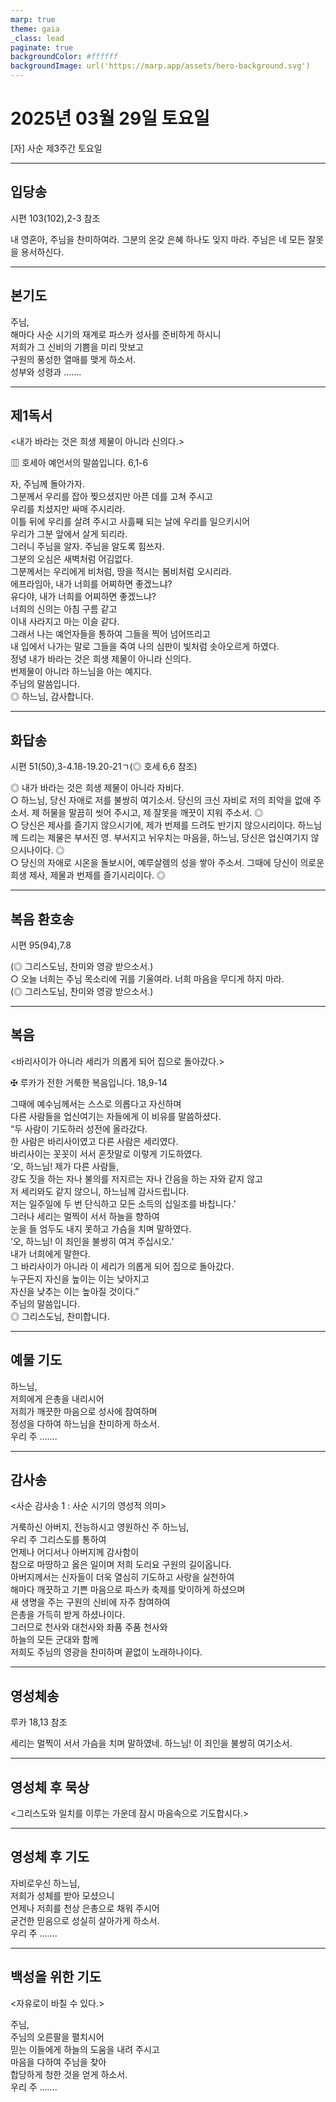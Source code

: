 ```yaml
---
marp: true
theme: gaia
_class: lead
paginate: true
backgroundColor: #ffffff
backgroundImage: url('https://marp.app/assets/hero-background.svg')
---
```


# 2025년 03월 29일 토요일

[자] 사순 제3주간 토요일  




---

## 입당송

시편 103(102),2-3 참조

내 영혼아, 주님을 찬미하여라. 그분의 온갖 은혜 하나도 잊지 마라. 주님은 네 모든 잘못을 용서하신다.  
  


---

## 본기도

주님,  
해마다 사순 시기의 재계로 파스카 성사를 준비하게 하시니  
저희가 그 신비의 기쁨을 미리 맛보고  
구원의 풍성한 열매를 맺게 하소서.  
성부와 성령과 …….  
  


---

## 제1독서

<내가 바라는 것은 희생 제물이 아니라 신의다.>

▥ 호세아 예언서의 말씀입니다. 6,1-6

자, 주님께 돌아가자.  
그분께서 우리를 잡아 찢으셨지만 아픈 데를 고쳐 주시고  
우리를 치셨지만 싸매 주시리라.  
이틀 뒤에 우리를 살려 주시고 사흘째 되는 날에 우리를 일으키시어  
우리가 그분 앞에서 살게 되리라.  
그러니 주님을 알자. 주님을 알도록 힘쓰자.  
그분의 오심은 새벽처럼 어김없다.  
그분께서는 우리에게 비처럼, 땅을 적시는 봄비처럼 오시리라.  
에프라임아, 내가 너희를 어찌하면 좋겠느냐?  
유다야, 내가 너희를 어찌하면 좋겠느냐?  
너희의 신의는 아침 구름 같고  
이내 사라지고 마는 이슬 같다.  
그래서 나는 예언자들을 통하여 그들을 찍어 넘어뜨리고  
내 입에서 나가는 말로 그들을 죽여 나의 심판이 빛처럼 솟아오르게 하였다.  
정녕 내가 바라는 것은 희생 제물이 아니라 신의다.  
번제물이 아니라 하느님을 아는 예지다.  
주님의 말씀입니다.  
◎ 하느님, 감사합니다.  
  


---

## 화답송

시편 51(50),3-4.18-19.20-21ㄱ(◎ 호세 6,6 참조)

◎ 내가 바라는 것은 희생 제물이 아니라 자비다.  
○ 하느님, 당신 자애로 저를 불쌍히 여기소서. 당신의 크신 자비로 저의 죄악을 없애 주소서. 제 허물을 말끔히 씻어 주시고, 제 잘못을 깨끗이 지워 주소서. ◎  
○ 당신은 제사를 즐기지 않으시기에, 제가 번제를 드려도 반기지 않으시리이다. 하느님께 드리는 제물은 부서진 영. 부서지고 뉘우치는 마음을, 하느님, 당신은 업신여기지 않으시나이다. ◎  
○ 당신의 자애로 시온을 돌보시어, 예루살렘의 성을 쌓아 주소서. 그때에 당신이 의로운 희생 제사, 제물과 번제를 즐기시리이다. ◎  
  


---

## 복음 환호송

시편 95(94),7.8

(◎ 그리스도님, 찬미와 영광 받으소서.)  
○ 오늘 너희는 주님 목소리에 귀를 기울여라. 너희 마음을 무디게 하지 마라.  
(◎ 그리스도님, 찬미와 영광 받으소서.)  
  


---

## 복음

<바리사이가 아니라 세리가 의롭게 되어 집으로 돌아갔다.>

✠ 루카가 전한 거룩한 복음입니다. 18,9-14

그때에 예수님께서는 스스로 의롭다고 자신하며  
다른 사람들을 업신여기는 자들에게 이 비유를 말씀하셨다.  
“두 사람이 기도하러 성전에 올라갔다.  
한 사람은 바리사이였고 다른 사람은 세리였다.  
바리사이는 꼿꼿이 서서 혼잣말로 이렇게 기도하였다.  
‘오, 하느님! 제가 다른 사람들,  
강도 짓을 하는 자나 불의를 저지르는 자나 간음을 하는 자와 같지 않고  
저 세리와도 같지 않으니, 하느님께 감사드립니다.  
저는 일주일에 두 번 단식하고 모든 소득의 십일조를 바칩니다.’  
그러나 세리는 멀찍이 서서 하늘을 향하여  
눈을 들 엄두도 내지 못하고 가슴을 치며 말하였다.  
‘오, 하느님! 이 죄인을 불쌍히 여겨 주십시오.’  
내가 너희에게 말한다.  
그 바리사이가 아니라 이 세리가 의롭게 되어 집으로 돌아갔다.  
누구든지 자신을 높이는 이는 낮아지고  
자신을 낮추는 이는 높아질 것이다.”  
주님의 말씀입니다.  
◎ 그리스도님, 찬미합니다.  
  


---

## 예물 기도

하느님,  
저희에게 은총을 내리시어  
저희가 깨끗한 마음으로 성사에 참여하며  
정성을 다하여 하느님을 찬미하게 하소서.  
우리 주 …….  
  


---

## 감사송

<사순 감사송 1 : 사순 시기의 영성적 의미>

거룩하신 아버지, 전능하시고 영원하신 주 하느님,  
우리 주 그리스도를 통하여  
언제나 어디서나 아버지께 감사함이  
참으로 마땅하고 옳은 일이며 저희 도리요 구원의 길이옵니다.  
아버지께서는 신자들이 더욱 열심히 기도하고 사랑을 실천하여  
해마다 깨끗하고 기쁜 마음으로 파스카 축제를 맞이하게 하셨으며  
새 생명을 주는 구원의 신비에 자주 참여하여  
은총을 가득히 받게 하셨나이다.  
그러므로 천사와 대천사와 좌품 주품 천사와  
하늘의 모든 군대와 함께  
저희도 주님의 영광을 찬미하며 끝없이 노래하나이다.  
  


---

## 영성체송

루카 18,13 참조

세리는 멀찍이 서서 가슴을 치며 말하였네. 하느님! 이 죄인을 불쌍히 여기소서.  
  


---

## 영성체 후 묵상

<그리스도와 일치를 이루는 가운데 잠시 마음속으로 기도합시다.>  


---

## 영성체 후 기도

자비로우신 하느님,  
저희가 성체를 받아 모셨으니  
언제나 저희를 천상 은총으로 채워 주시어  
굳건한 믿음으로 성실히 살아가게 하소서.  
우리 주 …….  
  


---

## 백성을 위한 기도

<자유로이 바칠 수 있다.>

주님,  
주님의 오른팔을 펼치시어  
믿는 이들에게 하늘의 도움을 내려 주시고  
마음을 다하여 주님을 찾아  
합당하게 청한 것을 얻게 하소서.  
우리 주 …….